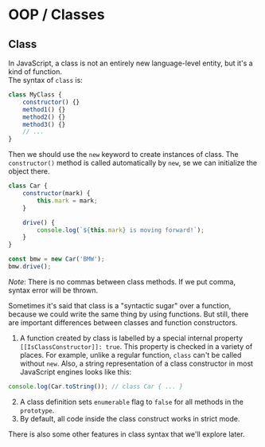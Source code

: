 # OOP / Classes

## Class

In JavaScript, a class is not an entirely new language-level entity, but it's a kind of function.  
The syntax of `class` is:

```javascript
class MyClass {
    constructor() {}
    method1() {}
    method2() {}
    method3() {}
    // ...
}
```

Then we should use the `new` keyword to create instances of class. The `constructor()` method is called automatically by `new`, se we can initialize the object there.

```javascript
class Car {
    constructor(mark) {
        this.mark = mark;
    }

    drive() {
        console.log(`${this.mark} is moving forward!`);
    }
}

const bmw = new Car('BMW');
bmw.drive();
```

_Note_: There is no commas between class methods. If we put comma, syntax error will be thrown.

Sometimes it's said that class is a "syntactic sugar" over a function, because we could write the same thing by using functions. But still, there are important differences between classes and function constructors.

1. A function created by class is labelled by a special internal property `[[IsClassConstructor]]: true`. This property is checked in a variety of places. For example, unlike a regular function, `class` can't be called without `new`. Also, a string representation of a class constructor in most JavaScript engines looks like this:

```javascript
console.log(Car.toString()); // class Car { ... }
```

2. A class definition sets `enumerable` flag to `false` for all methods in the `prototype`.
3. By default, all code inside the class construct works in strict mode.

There is also some other features in class syntax that we'll explore later.
